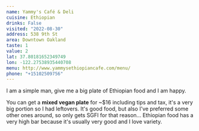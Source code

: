 ```yaml
---
name: Yammy's Café & Deli 
cuisine: Ethiopian
drinks: False
visited: "2022-08-30"
address: 538 9th St
area: Downtown Oakland
taste: 1
value: 2
lat: 37.80181652349749
lon: -122.27538935440708
menu: http://www.yammysethiopiancafe.com/menu/
phone: "+15102509756"
---
```


I am a simple man, give me a big plate of Ethiopian food and I am happy.

You can get a **mixed vegan plate** for ~$16 including tips and tax, it's a very big portion so I had leftovers. It's good food, but also I've preferred some other ones around, so only gets SGFI for that reason... Ethiopian food has a very high bar because it's usually very good and I love variety.

